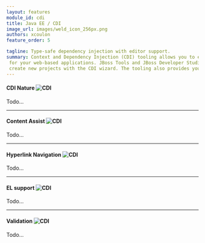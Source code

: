 ```yaml
---
layout: features
module_id: cdi
title: Java EE / CDI
image_url: images/weld_icon_256px.png
authors: xcoulon
feature_order: 5

tagline: Type-safe dependency injection with editor support.
summary: Context and Dependency Injection (CDI) tooling allows you to easily add and work with the CDI programming model 
 for your web-based applications. JBoss Tools and JBoss Developer Studio help you add CDI support to existing projects and 
 create new projects with the CDI wizard. The tooling also provides you with validation, code completion and hyperlink navigation.
---
```

#### CDI Nature ![CDI](images/features-cdi_308px.png)
Todo...

* * *
#### Content Assist ![CDI](images/features-cdi_308px.png)
Todo...

* * *
#### Hyperlink Navigation ![CDI](images/features-cdi_308px.png)
Todo...

* * *

#### EL support ![CDI](images/features-cdi_308px.png)
Todo...

* * *

#### Validation ![CDI](./images/features-cdi_308px.png)
Todo...

